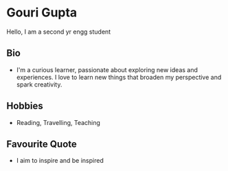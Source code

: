# Gouri Gupta 

Hello, I am a second yr engg student

## Bio 
- I'm a curious learner, passionate about exploring new ideas and experiences. I love to learn new things that broaden my perspective and spark creativity.

## Hobbies 
- Reading, Travelling, Teaching 

## Favourite Quote 
- I aim to inspire and be inspired 
